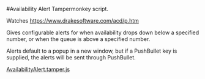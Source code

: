 #Availability Alert
Tampermonkey script.

Watches https://www.drakesoftware.com/acd/p.htm

Gives configurable alerts for when availability drops down below a specified number, or when the queue is above a specified number.

Alerts default to a popup in a new window, but if a PushBullet key is supplied, the alerts will be sent through PushBullet.

[AvailabilityAlert.tamper.js](https://vdeogmer.github.io/AvailabilityAlert/AvailabilityAlert.tamper.js)
